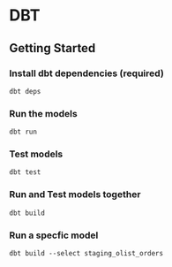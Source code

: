 # DBT

## Getting Started

### Install dbt dependencies (required)
`dbt deps`

### Run the models
`dbt run`

### Test models
`dbt test`

### Run and Test models together
`dbt build`

### Run a specfic model
`dbt build --select staging_olist_orders`